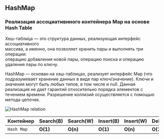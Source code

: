 ## HashMap

### Реализация ассоциативнного контейнера Map на основе Hash Table  
Хеш-табли́ца — это структура данных, реализующая интерфейс ассоциативного  
массива, а именно, она позволяет хранить пары и выполнять три операции:  
операцию добавления новой пары, операцию поиска и операцию удаления пары по ключу.  

HashMap — основан на хэш-таблицах, реализует интерфейс Map (что подразумевает хранение данных в виде пар ключ/значение). 
Ключи и значения могут быть любых типов, в том числе и null. Данная реализация не дает гарантий относительно порядка 
элементов с течением времени. Разрешение коллизий осуществляется с помощью метода цепочек.

![HashMap relation](https://sun9-73.userapi.com/impg/NZig-YpZAHS3UqKZE4uuF5zZK3RTo1FKZTSpHw/IiXBt-E8jjM.jpg?size=807x372&quality=96&sign=ecc7dd0cd07728babc95178539376580&type=album)

| Контейнер    | Search(B) | Search(W) | Insert(B) | Insert(W) | Delete(B) | Delete(W)
| ----------- | ----------- | ----------- | ----------- | ----------- | ----------- | ----------- |
| `Hash Map` | **O(1)** | **O(n)** |  **O(1)** |  **O(n)** | **O(1)** | **O(n)**
